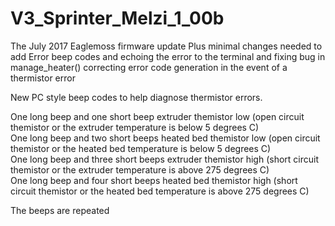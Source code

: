 # V3_Sprinter_Melzi_1_00b
The July 2017 Eaglemoss firmware update Plus minimal changes needed to add Error beep codes and echoing the error to the terminal and fixing bug in manage_heater() correcting error code generation in the event of a thermistor error  

New PC style beep codes to help diagnose thermistor errors.  

One long beep and one short beep extruder themistor low (open circuit themistor or the extruder temperature is below 5 degrees C)  
One long beep and two short beeps heated bed themistor low (open circuit themistor or the heated bed temperature is below 5 degrees C)  
One long beep and three short beeps extruder themistor high (short circuit themistor or the extruder temperature is above 275 degrees C)  
One long beep and four short beeps heated bed themistor high (short circuit themistor or the heated bed temperature is above 275 degrees C)  

The beeps are repeated
